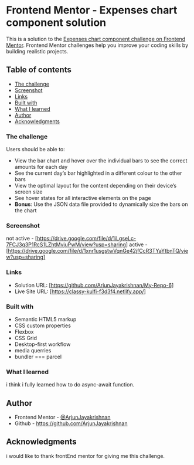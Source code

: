 # Frontend Mentor - Expenses chart component solution

This is a solution to the [Expenses chart component challenge on Frontend Mentor](https://www.frontendmentor.io/challenges/expenses-chart-component-e7yJBUdjwt). Frontend Mentor challenges help you improve your coding skills by building realistic projects.

## Table of contents

- [The challenge](#the-challenge)
- [Screenshot](#screenshot)
- [Links](#links)
- [Built with](#built-with)
- [What I learned](#what-i-learned)
- [Author](#author)
- [Acknowledgments](#acknowledgments)

### The challenge

Users should be able to:

- View the bar chart and hover over the individual bars to see the correct amounts for each day
- See the current day’s bar highlighted in a different colour to the other bars
- View the optimal layout for the content depending on their device’s screen size
- See hover states for all interactive elements on the page
- **Bonus**: Use the JSON data file provided to dynamically size the bars on the chart

### Screenshot

not active - [https://drive.google.com/file/d/1iLgseLc-7FCJ3q3P1RcS1LZhtMvjuPwM/view?usp=sharing]
active - [https://drive.google.com/file/d/1xnr1usgstwVqnGe42jfCcR3TYaYtbnTQ/view?usp=sharing]

### Links

- Solution URL: [https://github.com/ArjunJayakrishnan/My-Repo-6]
- Live Site URL: [https://classy-kulfi-f3d3f4.netlify.app/]

### Built with

- Semantic HTML5 markup
- CSS custom properties
- Flexbox
- CSS Grid
- Desktop-first workflow
- media querries
- bundler === parcel

### What I learned

i think i fully learned how to do async-await function.

## Author

- Frontend Mentor - [@ArjunJayakrishnan](https://www.frontendmentor.io/profile/yourusername)
- Github - https://github.com/ArjunJayakrishnan

## Acknowledgments

i would like to thank frontEnd mentor for giving me this challenge.
